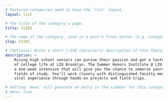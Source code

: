 ```yaml
---
# Featured categories need to have the `list` layout.
layout: list

# The title of the category's page.
title: CS101

# The name of the category, used in a post's front matter (e.g. category: <slug>).
slug: CS101

# (Optional) Write a short (~150 characters) description of this featured category.
description: >
	Rising high school seniors can pursue their passion and get a taste 
	of college life at LIU Brooklyn. The Summer Honors Institute @ LIU Brooklyn is 
	a one-week intensive that will give you the chance to immerse yourself in different 
	fields of study. You’ll work closely with distinguished faculty mentors and gain 
	vital experience through hands-on projects and field trips.

# Setting `menu` will generate an entry in the sidebar for this category.
# menu: true
---
```

